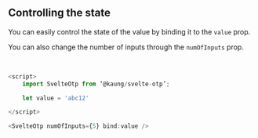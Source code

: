 ## Controlling the state

You can easily control the state of the value by binding it to the `value` prop.

You can also change the number of inputs through the `numOfInputs` prop.

<br/>

```js
<script>
	import SvelteOtp from ‘@kaung/svelte-otp’;

    let value = 'abc12'

</script>

<SvelteOtp numOfInputs={5} bind:value />
```
